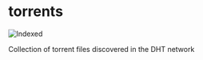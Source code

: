 torrents 
========
![Indexed](https://img.shields.io/badge/indexed-202734-blue)

Collection of torrent files discovered in the DHT network
